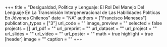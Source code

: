 +++
title = "Desigualdad, Política y Lenguaje: El Rol Del Manejo Del Lenguaje En La Transmisión Intergeneracional de Las Habilidades Políticas En Jóvenes Chilenos"
date = "NA"
authors = ["Francisco Meneses"]
publication_types = ["3"]
url_code = ""
image_preview = ""
selected = false
projects = []
url_pdf = ""
url_preprint = ""
url_dataset = ""
url_project = ""
url_slides = ""
url_video = ""
url_poster = ""
math = true
highlight = true
[header]
image = ""
caption = ""
+++
